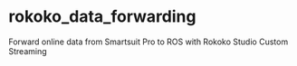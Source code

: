 # rokoko_data_forwarding
Forward online data from Smartsuit Pro to ROS with Rokoko Studio Custom Streaming
